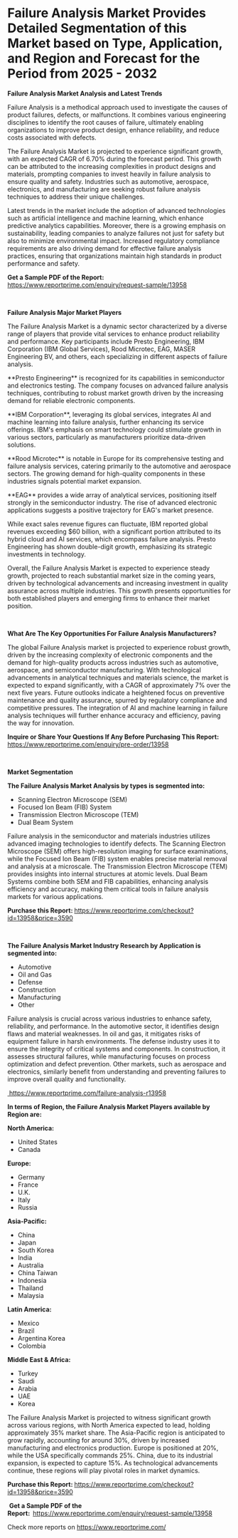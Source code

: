 <p><h1>Failure Analysis Market Provides Detailed Segmentation of this Market based on Type, Application, and Region and Forecast for the Period from 2025 - 2032</h1></p><p><strong>Failure Analysis Market Analysis and Latest Trends</strong></p>
<p><p>Failure Analysis is a methodical approach used to investigate the causes of product failures, defects, or malfunctions. It combines various engineering disciplines to identify the root causes of failure, ultimately enabling organizations to improve product design, enhance reliability, and reduce costs associated with defects.</p><p>The Failure Analysis Market is projected to experience significant growth, with an expected CAGR of 6.70% during the forecast period. This growth can be attributed to the increasing complexities in product designs and materials, prompting companies to invest heavily in failure analysis to ensure quality and safety. Industries such as automotive, aerospace, electronics, and manufacturing are seeking robust failure analysis techniques to address their unique challenges.</p><p>Latest trends in the market include the adoption of advanced technologies such as artificial intelligence and machine learning, which enhance predictive analytics capabilities. Moreover, there is a growing emphasis on sustainability, leading companies to analyze failures not just for safety but also to minimize environmental impact. Increased regulatory compliance requirements are also driving demand for effective failure analysis practices, ensuring that organizations maintain high standards in product performance and safety.</p></p>
<p><strong>Get a Sample PDF of the Report:&nbsp;</strong> <a href="https://www.reportprime.com/enquiry/request-sample/13958?utm_campaign=2264&utm_medium=2&utm_source=Github&utm_content=ia&utm_term=20032025&utm_id=failure-analysis">https://www.reportprime.com/enquiry/request-sample/13958</a></p>
<p>&nbsp;</p>
<p><strong>Failure Analysis Major Market Players</strong></p>
<p><p>The Failure Analysis Market is a dynamic sector characterized by a diverse range of players that provide vital services to enhance product reliability and performance. Key participants include Presto Engineering, IBM Corporation (IBM Global Services), Rood Microtec, EAG, MASER Engineering BV, and others, each specializing in different aspects of failure analysis.</p><p>**Presto Engineering** is recognized for its capabilities in semiconductor and electronics testing. The company focuses on advanced failure analysis techniques, contributing to robust market growth driven by the increasing demand for reliable electronic components.</p><p>**IBM Corporation**, leveraging its global services, integrates AI and machine learning into failure analysis, further enhancing its service offerings. IBM's emphasis on smart technology could stimulate growth in various sectors, particularly as manufacturers prioritize data-driven solutions.</p><p>**Rood Microtec** is notable in Europe for its comprehensive testing and failure analysis services, catering primarily to the automotive and aerospace sectors. The growing demand for high-quality components in these industries signals potential market expansion.</p><p>**EAG** provides a wide array of analytical services, positioning itself strongly in the semiconductor industry. The rise of advanced electronic applications suggests a positive trajectory for EAG's market presence.</p><p>While exact sales revenue figures can fluctuate, IBM reported global revenues exceeding $60 billion, with a significant portion attributed to its hybrid cloud and AI services, which encompass failure analysis. Presto Engineering has shown double-digit growth, emphasizing its strategic investments in technology.</p><p>Overall, the Failure Analysis Market is expected to experience steady growth, projected to reach substantial market size in the coming years, driven by technological advancements and increasing investment in quality assurance across multiple industries. This growth presents opportunities for both established players and emerging firms to enhance their market position.</p></p>
<p>&nbsp;</p>
<p><strong>What Are The Key Opportunities For Failure Analysis Manufacturers?</strong></p>
<p><p>The global Failure Analysis market is projected to experience robust growth, driven by the increasing complexity of electronic components and the demand for high-quality products across industries such as automotive, aerospace, and semiconductor manufacturing. With technological advancements in analytical techniques and materials science, the market is expected to expand significantly, with a CAGR of approximately 7% over the next five years. Future outlooks indicate a heightened focus on preventive maintenance and quality assurance, spurred by regulatory compliance and competitive pressures. The integration of AI and machine learning in failure analysis techniques will further enhance accuracy and efficiency, paving the way for innovation.</p></p>
<p><strong>Inquire or Share Your Questions If Any Before Purchasing This Report:</strong> <a href="https://www.reportprime.com/enquiry/pre-order/13958?utm_campaign=2264&utm_medium=2&utm_source=Github&utm_content=ia&utm_term=20032025&utm_id=failure-analysis">https://www.reportprime.com/enquiry/pre-order/13958</a></p>
<p>&nbsp;</p>
<p><strong>Market Segmentation</strong></p>
<p><strong>The Failure Analysis Market Analysis by types is segmented into:</strong></p>
<p><ul><li>Scanning Electron Microscope (SEM)</li><li>Focused Ion Beam (FIB) System</li><li>Transmission Electron Microscope (TEM)</li><li>Dual Beam System</li></ul></p>
<p><p>Failure analysis in the semiconductor and materials industries utilizes advanced imaging technologies to identify defects. The Scanning Electron Microscope (SEM) offers high-resolution imaging for surface examinations, while the Focused Ion Beam (FIB) system enables precise material removal and analysis at a microscale. The Transmission Electron Microscope (TEM) provides insights into internal structures at atomic levels. Dual Beam Systems combine both SEM and FIB capabilities, enhancing analysis efficiency and accuracy, making them critical tools in failure analysis markets for various applications.</p></p>
<p><strong>Purchase this Report:&nbsp;</strong><a href="https://www.reportprime.com/checkout?id=13958&price=3590&utm_campaign=2264&utm_medium=2&utm_source=Github&utm_content=ia&utm_term=20032025&utm_id=failure-analysis">https://www.reportprime.com/checkout?id=13958&price=3590</a></p>
<p>&nbsp;</p>
<p><strong>The Failure Analysis Market Industry Research by Application is segmented into:</strong></p>
<p><ul><li>Automotive</li><li>Oil and Gas</li><li>Defense</li><li>Construction</li><li>Manufacturing</li><li>Other</li></ul></p>
<p><p>Failure analysis is crucial across various industries to enhance safety, reliability, and performance. In the automotive sector, it identifies design flaws and material weaknesses. In oil and gas, it mitigates risks of equipment failure in harsh environments. The defense industry uses it to ensure the integrity of critical systems and components. In construction, it assesses structural failures, while manufacturing focuses on process optimization and defect prevention. Other markets, such as aerospace and electronics, similarly benefit from understanding and preventing failures to improve overall quality and functionality.</p></p>
<p><a href="https://www.reportprime.com/failure-analysis-r13958?utm_campaign=2264&utm_medium=2&utm_source=Github&utm_content=ia&utm_term=20032025&utm_id=failure-analysis">&nbsp;https://www.reportprime.com/failure-analysis-r13958</a></p>
<p><strong>In terms of Region, the Failure Analysis Market Players available by Region are:</strong></p>
<p>
    <p> <strong> North America: </strong>
        <ul>
            <li>United States</li>
            <li>Canada</li>
        </ul>
        </p> 
    <p> <strong> Europe: </strong>
        <ul>
            <li>Germany</li>
            <li>France</li>
            <li>U.K.</li>
            <li>Italy</li>
            <li>Russia</li>
        </ul>
        </p> 
    <p> <strong> Asia-Pacific: </strong>
        <ul>
            <li>China</li>
            <li>Japan</li>
            <li>South Korea</li>
            <li>India</li>
            <li>Australia</li>
            <li>China Taiwan</li>
            <li>Indonesia</li>
            <li>Thailand</li>
            <li>Malaysia</li>
        </ul>
        </p> 
    <p> <strong> Latin America: </strong>
        <ul>
            <li>Mexico</li>
            <li>Brazil</li>
            <li>Argentina Korea</li>
            <li>Colombia</li>
        </ul>
        </p> 
    <p> <strong> Middle East & Africa: </strong>
        <ul>
            <li>Turkey</li>
            <li>Saudi</li>
            <li>Arabia</li>
            <li>UAE</li>
            <li>Korea</li>
        </ul>
    </p>
    </p>
<p><p>The Failure Analysis Market is projected to witness significant growth across various regions, with North America expected to lead, holding approximately 35% market share. The Asia-Pacific region is anticipated to grow rapidly, accounting for around 30%, driven by increased manufacturing and electronics production. Europe is positioned at 20%, while the USA specifically commands 25%. China, due to its industrial expansion, is expected to capture 15%. As technological advancements continue, these regions will play pivotal roles in market dynamics.</p></p>
<p><strong>Purchase this Report: </strong><a href="https://www.reportprime.com/checkout?id=13958&price=3590&utm_campaign=2264&utm_medium=2&utm_source=Github&utm_content=ia&utm_term=20032025&utm_id=failure-analysis">https://www.reportprime.com/checkout?id=13958&price=3590</a></p>
<p>&nbsp;<strong>Get a Sample PDF of the Report:&nbsp;&nbsp;</strong><a href="https://www.reportprime.com/enquiry/request-sample/13958?utm_campaign=2264&utm_medium=2&utm_source=Github&utm_content=ia&utm_term=20032025&utm_id=failure-analysis">https://www.reportprime.com/enquiry/request-sample/13958</a></p>
<p><strong></strong></p>
<p>Check more reports on <a href="https://www.reportprime.com/?utm_campaign=2264&utm_medium=2&utm_source=Github&utm_content=ia&utm_term=20032025&utm_id=failure-analysis">https://www.reportprime.com/</a></p>